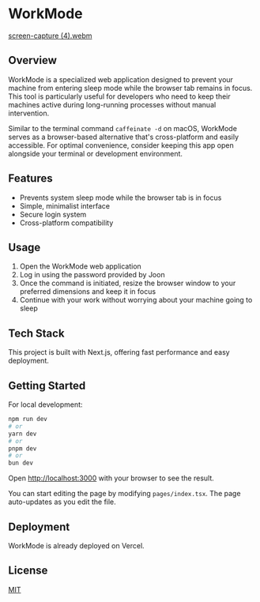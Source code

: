 # WorkMode


[screen-capture (4).webm](https://github.com/user-attachments/assets/7d9f13a9-7b4e-4048-95c9-0b58144e5349)



## Overview

WorkMode is a specialized web application designed to prevent your machine from entering sleep mode while the browser tab remains in focus. This tool is particularly useful for developers who need to keep their machines active during long-running processes without manual intervention.

Similar to the terminal command `caffeinate -d` on macOS, WorkMode serves as a browser-based alternative that's cross-platform and easily accessible. For optimal convenience, consider keeping this app open alongside your terminal or development environment.

## Features

- Prevents system sleep mode while the browser tab is in focus
- Simple, minimalist interface
- Secure login system
- Cross-platform compatibility

## Usage

1. Open the WorkMode web application
2. Log in using the password provided by Joon
3. Once the command is initiated, resize the browser window to your preferred dimensions and keep it in focus
4. Continue with your work without worrying about your machine going to sleep

## Tech Stack

This project is built with Next.js, offering fast performance and easy deployment.

## Getting Started

For local development:

```bash
npm run dev
# or
yarn dev
# or
pnpm dev
# or
bun dev
```

Open [http://localhost:3000](http://localhost:3000) with your browser to see the result.

You can start editing the page by modifying `pages/index.tsx`. The page auto-updates as you edit the file.

## Deployment

WorkMode is already deployed on Vercel. 

## License

[MIT](LICENSE)
